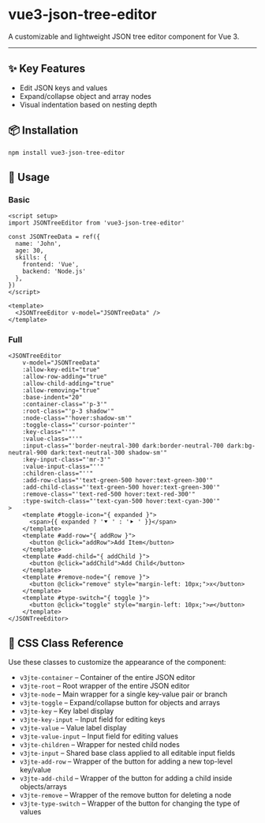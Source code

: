 # vue3-json-tree-editor

A customizable and lightweight JSON tree editor component for Vue 3.  

---

## ✨ Key Features

- Edit JSON keys and values
- Expand/collapse object and array nodes
- Visual indentation based on nesting depth

## 📦 Installation

```bash
npm install vue3-json-tree-editor
```

## 🚀 Usage

### Basic

```vue
<script setup>
import JSONTreeEditor from 'vue3-json-tree-editor'

const JSONTreeData = ref({
  name: 'John',
  age: 30,
  skills: {
    frontend: 'Vue',
    backend: 'Node.js'
  },
})
</script>

<template>
  <JSONTreeEditor v-model="JSONTreeData" />
</template>
```

### Full

```vue
<JSONTreeEditor
    v-model="JSONTreeData"
    :allow-key-edit="true"
    :allow-row-adding="true"
    :allow-child-adding="true"
    :allow-removing="true"
    :base-indent="20"
    :container-class="'p-3'"
    :root-class="'p-3 shadow'"
    :node-class="'hover:shadow-sm'"
    :toggle-class="'cursor-pointer'"
    :key-class="''"
    :value-class="''"
    :input-class="'border-neutral-300 dark:border-neutral-700 dark:bg-neutral-900 dark:text-neutral-300 shadow-sm'"
    :key-input-class="'mr-3'"
    :value-input-class="''"
    :children-class="''"
    :add-row-class="'text-green-500 hover:text-green-300'"
    :add-child-class="'text-green-500 hover:text-green-300'"
    :remove-class="'text-red-500 hover:text-red-300'"
    :type-switch-class="'text-cyan-500 hover:text-cyan-300'"
>
    <template #toggle-icon="{ expanded }">
      <span>{{ expanded ? '⯆ ' : '⯈ ' }}</span>
    </template>
    <template #add-row="{ addRow }">
      <button @click="addRow">Add Item</button>
    </template>
    <template #add-child="{ addChild }">
      <button @click="addChild">Add Child</button>
    </template>
    <template #remove-node="{ remove }">
      <button @click="remove" style="margin-left: 10px;">x</button>
    </template>
    <template #type-switch="{ toggle }">
      <button @click="toggle" style="margin-left: 10px;">⇄</button>
    </template>
</JSONTreeEditor>
```

## 🧩 CSS Class Reference

Use these classes to customize the appearance of the component:

- `v3jte-container` – Container of the entire JSON editor
- `v3jte-root` – Root wrapper of the entire JSON editor
- `v3jte-node` – Main wrapper for a single key-value pair or branch
- `v3jte-toggle` – Expand/collapse button for objects and arrays
- `v3jte-key` – Key label display
- `v3jte-key-input` – Input field for editing keys
- `v3jte-value` – Value label display
- `v3jte-value-input` – Input field for editing values
- `v3jte-children` – Wrapper for nested child nodes
- `v3jte-input` – Shared base class applied to all editable input fields
- `v3jte-add-row` – Wrapper of the button for adding a new top-level key/value
- `v3jte-add-child` – Wrapper of the button for adding a child inside objects/arrays
- `v3jte-remove` – Wrapper of the remove button for deleting a node
- `v3jte-type-switch` – Wrapper of the button for changing the type of values
